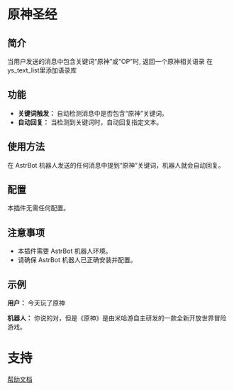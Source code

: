 # 原神圣经

## 简介

当用户发送的消息中包含关键词“原神”或"OP"时, 返回一个原神相关语录
在ys_text_list里添加语录库

## 功能

*   **关键词触发：** 自动检测消息中是否包含“原神”关键词。
*   **自动回复：** 当检测到关键词时，自动回复指定文本。

## 使用方法

在 AstrBot 机器人发送的任何消息中提到“原神”关键词，机器人就会自动回复。

## 配置

本插件无需任何配置。

## 注意事项

*   本插件需要 AstrBot 机器人环境。
*   请确保 AstrBot 机器人已正确安装并配置。

## 示例

**用户：** 今天玩了原神

**机器人：** 你说的对，但是《原神》是由米哈游自主研发的一款全新开放世界冒险游戏。


# 支持

[帮助文档](https://astrbot.app)
